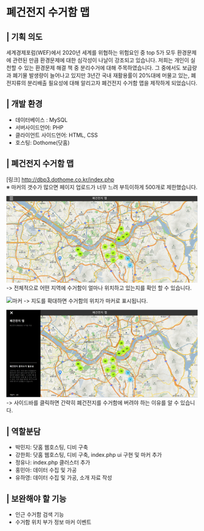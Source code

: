# 폐건전지 수거함 맵

## | 기획 의도
세계경제포럼(WEF)에서 2020년 세계를 위협하는 위험요인 중 top 5가 모두 환경문제에 관련된 만큼 환경문제에 대한 심각성이 나날이 강조되고 있습니다. 저희는 개인이 실천할 수 있는 환경문제 해결 책 중 분리수거에 대해 주목하였습니다. 그 중에서도 보급량과 폐기물 발생량이 늘어나고 있지만 3년간 국내 재활용률이 20%대에 머물고 있는, 폐전지류의 분리배출 필요성에 대해 알리고자 폐건전지 수거함 맵을 제작하게 되었습니다.

## | 개발 환경
 - 데이터베이스 : MySQL
 - 서버사이드언어: PHP
 - 클라이언트 사이드언어: HTML, CSS
 - 호스팅: Dothome(닷홈)

## | 폐건전지 수거함 맵
[링크] http://dbp3.dothome.co.kr/index.php
<br> ※ 마커의 갯수가 많으면 페이지 업로드가 너무 느려
부득이하게 500개로 제한했습니다.

![클러스터](./image/cluster.png)
-> 전체적으로 어떤 지역에 수거함이 얼마나 위치하고 있는지를 확인 할 수 있습니다.

![마커](./image/marker.png)
-> 지도를 확대하면 수거함의 위치가 마커로 표시됩니다.

![사이드바](./image/sidebar.png)
-> 사이드바를 클릭하면 간략히 폐건전지를 수거함에 버려야 하는 이유를 알 수 있습니다.

## | 역할분담
- 박민지: 닷홈 웹호스팅, 디비 구축
- 강한희: 닷홈 웹호스팅, 디비 구축, index.php ui 구현 및 마커 추가
- 정유나: index.php 클러스터 추가
- 홍민아: 데이터 수집 및 가공
- 유하영: 데이터 수집 및 가공, 소개 자료 작성

## | 보완해야 할 기능
 - 인근 수거함 검색 기능
 - 수거함 위치 부가 정보 마커 이벤트